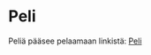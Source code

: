 # Peli

Peliä pääsee pelaamaan linkistä:
<a href="https://raw.githack.com/Virtuaalikaitsu/peli/main/HTML/v002/index.html">Peli</a>
